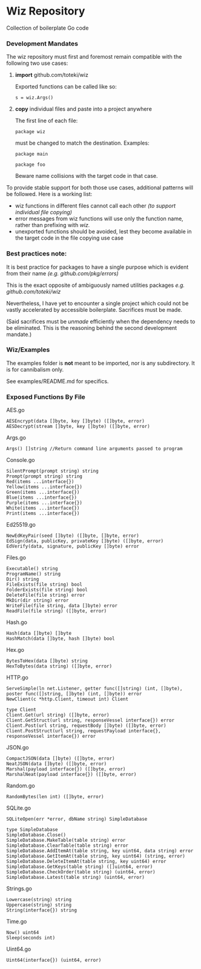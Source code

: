 # Wiz Repository

Collection of boilerplate Go code

### Development Mandates

The wiz repository must first and foremost remain compatible with the following two use cases:

1. **import** github.com/toteki/wiz

    Exported functions can be called like so:
    ```
    s = wiz.Args()
    ```
2. **copy** individual files and paste into a project anywhere

    The first line of each file:
    ```
    package wiz
    ```
    must be changed to match the destination. Examples:
    ```
    package main
    ```
    ```
    package foo
    ```
    Beware name collisions with the target code in that case.

To provide stable support for both those use cases, additional patterns will be followed. Here is a working list:

- wiz functions in different files cannot call each other *(to support individual file copying)*
- error messages from wiz functions will use only the function name, rather than prefixing with *wiz.*
- unexported functions should be avoided, lest they become available in the target code in the file copying use case

### Best practices note:

It is best practice for packages to have a single purpose which is evident from their name *(e.g. github.com/pkg/errors)*

This is the exact opposite of ambiguously named utilities packages *e.g. github.com/toteki/wiz*

Nevertheless, I have yet to encounter a single project which could not be vastly accelerated by accessible boilerplate. Sacrifices must be made.

(Said sacrifices must be *unmade* efficiently when the dependency needs to be eliminated. This is the reasoning behind the second development mandate.)

### Wiz/Examples

The examples folder is **not** meant to be imported, nor is any subdirectory. It is for cannibalism only.

See examples/README.md for specifics.

### Exposed Functions By File

AES.go
```
AESEncrypt(data []byte, key []byte) ([]byte, error)
AESDecrypt(stream []byte, key []byte) ([]byte, error)
```

Args.go
```
Args() []string //Return command line arguments passed to program
```
Console.go
```
SilentPrompt(prompt string) string
Prompt(prompt string) string
Red(items ...interface{})
Yellow(items ...interface{})
Green(items ...interface{})
Blue(items ...interface{})
Purple(items ...interface{})
White(items ...interface{})
Print(items ...interface{})
```
Ed25519.go
```
NewEdKeyPair(seed []byte) ([]byte, []byte, error)
EdSign(data, publicKey, privateKey []byte) ([]byte, error)
EdVerify(data, signature, publicKey []byte) error
```
Files.go
```
Executable() string
ProgramName() string
Dir() string
FileExists(file string) bool
FolderExists(file string) bool
DeleteFile(file string) error
MkDir(dir string) error
WriteFile(file string, data []byte) error
ReadFile(file string) ([]byte, error)
```
Hash.go
```
Hash(data []byte) []byte
HashMatch(data []byte, hash []byte) bool
```
Hex.go
```
BytesToHex(data []byte) string
HexToBytes(data string) ([]byte, error)
```
HTTP.go
```
ServeSimple(ln net.Listener, getter func([]string) (int, []byte), poster func([]string, []byte) (int, []byte)) error
NewClient(c *http.Client, timeout int) Client

type Client
Client.Get(url string) ([]byte, error)
Client.GetStruct(url string, responseVessel interface{}) error
Client.Post(url string, requestBody []byte) ([]byte, error)
Client.PostStruct(url string, requestPayload interface{}, responseVessel interface{}) error
```
JSON.go
```
CompactJSON(data []byte) ([]byte, error)
NeatJSON(data []byte) ([]byte, error)
Marshal(payload interface{}) ([]byte, error)
MarshalNeat(payload interface{}) ([]byte, error)
```
Random.go
```
RandomBytes(len int) ([]byte, error)
```
SQLite.go
```
SQLiteOpen(err *error, dbName string) SimpleDatabase

type SimpleDatabase
SimpleDatabase.Close()
SimpleDatabase.MakeTable(table string) error
SimpleDatabase.ClearTable(table string) error
SimpleDatabase.AddItemAt(table string, key uint64, data string) error
SimpleDatabase.GetItemAt(table string, key uint64) (string, error)
SimpleDatabase.DeleteItemAt(table string, key uint64) error
SimpleDatabase.GetKeys(table string) ([]uint64, error)
SimpleDatabase.CheckOrder(table string) (uint64, error)
SimpleDatabase.Latest(table string) (uint64, error)

```
Strings.go
```
Lowercase(string) string
Uppercase(string) string
String(interface{}) string
```
Time.go
```
Now() uint64
Sleep(seconds int)
```
Uint64.go
```
Uint64(interface{}) (uint64, error)
```
